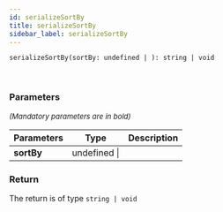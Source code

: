 ```yaml
---
id: serializeSortBy
title: serializeSortBy
sidebar_label: serializeSortBy
---
```


```tsx
serializeSortBy(sortBy: undefined | ): string | void
```
<br/>



### Parameters

<font size="2"><i>(Mandatory parameters are in bold)</i></font>

| Parameters | Type | Description |
| --------- | ---- | ----------- |
| **sortBy** | undefined \|  |  |


### Return



The return is of type <code>string | void</code>